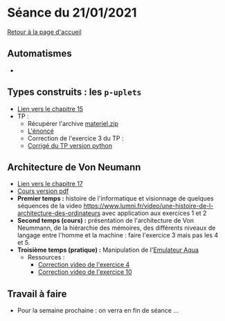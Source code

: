 

# Séance du 21/01/2021

[Retour à la page d'accueil](https://parc-nsi.github.io/premiere-nsi/index.html)


## Automatismes 

* 
## Types construits : les `p-uplets`

* [Lien vers le chapitre 15](../chapitre15.md)
* TP :
  * Récupérer l'archive [materiel.zip](../chapitre15/TP/materiel.zip)
  * [L'énoncé ](../chapitre15/TP/NSI-Puplets-TP-2020V1.pdf)
  * Correction de l'exercice 3 du TP : 
  * [Corrigé du TP version python](chapitre15/TP/corrige/TP_puplets_Corrigé.py)

## Architecture de Von Neumann 

* [Lien vers le chapitre 17](../chapitre17.md)
* [Cours version pdf](chapitre17/NSI-ArchitectureVonNeumann-Cours2020V2.pdf)
* __Premier temps :__ histoire de l'informatique et visionnage de quelques séquences de la video <https://www.lumni.fr/video/une-histoire-de-l-architecture-des-ordinateurs> avec application aux exercices 1 et 2
* __Second temps (cours) :__ présentation de l'architecture de Von Neummann, de la hiérarchie des mémoires, des différents niveaux de langage entre l'homme et la machine :  faire l'exercice 3 mais pas les 4 et 5. 
* __Troisième temps (pratique) :__  Manipulation de l'[Emulateur Aqua](http://www.peterhigginson.co.uk/AQA/)
    * Ressources :
      * [Correction video de l'exercice 4](https://cloud-lyon.beta.education.fr/s/QjqqgLdAsm54x6B)
      * [Correction video de l'exercice 10](https://cloud-lyon.beta.education.fr/s/6FgtQQaqbZfZrb3)


## Travail à faire

* Pour la semaine prochaine : on verra en fin de séance ...


  
